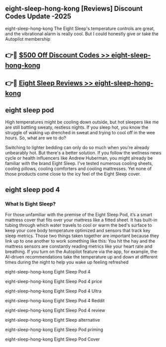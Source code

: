 ## eight-sleep-hong-kong [Reviews​] Discount Codes Update -2025

eight-sleep-hong-kong The Eight Sleep's temperature controls are great, and the vibrational alarm is really cool. But I could honestly give or take the Autopilot membership

## 👉🔴 [$500 Off Discount Codes >> eight-sleep-hong-kong](http://download.freeplayer.one?title=eight-sleep-hong-kong&ref=18-ES)

## 👉🔴 [Eight Sleep Reviews >> eight-sleep-hong-kong](http://download.freeplayer.one?title=eight-sleep-hong-kong&ref=18-ES)

## eight sleep pod

High temperatures might be cooling down outside, but hot sleepers like me are still battling sweaty, restless nights. If you sleep hot, you know the struggle of waking up drenched in sweat and trying to cool off in the wee hours. So, what are we to do?

Switching to lighter bedding can only do so much when you're already unbearably hot. But there's a better solution. If you follow the wellness news cycle or health influencers like Andrew Huberman, you might already be familiar with the brand Eight Sleep. I've tested numerous cooling sheets, cooling pillows, cooling comforters and cooling mattresses. Yet none of those products come close to the icy feel of the Eight Sleep cover.

## eight sleep pod 4

### What Is Eight Sleep?

For those unfamiliar with the premise of the Eight Sleep Pod, it’s a smart mattress cover that fits over your mattress like a fitted sheet. It has built-in tubing through which water travels to cool or warm the bed's surface to keep your core body temperature optimized and sensors that track key sleep metrics. Those two things taken together are important because they link up to one another to work something like this: You hit the hay and the mattress sensors are constantly reading metrics like your heart rate and breathing. If you turn on the Autopilot feature via the app, for example, the AI-driven recommendations take the temperature up and down at different times during the night to help you wake up feeling refreshed

eight-sleep-hong-kong Eight Sleep Pod 4

eight-sleep-hong-kong Eight Sleep Pod 4 price

eight-sleep-hong-kong Eight Sleep Pod 4 Ultra

eight-sleep-hong-kong Eight Sleep Pod 4 Reddit

eight-sleep-hong-kong Eight Sleep Pod 4 review

eight-sleep-hong-kong Eight Sleep alternative

eight-sleep-hong-kong Eight Sleep Pod priming

eight-sleep-hong-kong Eight Sleep Pod Cover